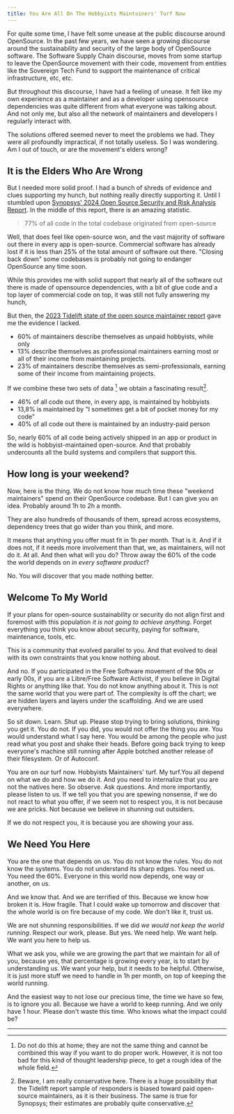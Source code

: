 ```yaml
---
title: You Are All On The Hobbyists Maintainers' Turf Now
---
```


For quite some time, I have felt some unease at the public discourse around
OpenSource. In the past few years, we have seen a growing discourse around the
sustainability and security of the large body of OpenSource software.<!--more-->
The Software Supply Chain discourse, moves from some startup to leave the
OpenSource movement with their code, movement from entities like the Sovereign
Tech Fund to support the maintenance of critical infrastructure, etc, etc.

But throughout this discourse, I have had a feeling of unease. It
felt like my own experience as a maintainer and as a developer using opensource
dependencies was quite different from what everyone was talking about. And not
only me, but also all the network of maintainers and developers I regularly
interact with.

The solutions offered seemed never to meet the problems we had. They were all
profoundly impractical, if not totally useless. So I was wondering. Am I out of
touch, or are the movement's elders wrong?

## It is the Elders Who Are Wrong

But I needed more solid proof. I had a bunch of shreds of evidence and clues
supporting my hunch, but nothing really directly supporting it. Until I stumbled
upon [Synopsys' 2024 Open Source Security and Risk Analysis
Report](https://www.synopsys.com/software-integrity/resources/analyst-reports/open-source-security-risk-analysis.html).
In the middle of this report, there is an amazing statistic.

> 77% of all code in the total codebase originated from open-source

Well, that does feel like open-source won, and the vast majority of software out
there in every app is open-source. Commercial software has already
lost if it is less than 25% of the total amount of software out there. "Closing
back down" some codebases is probably not going to endanger OpenSource any time
soon.

While this provides me with solid support that nearly all of the software out there
is made of opensource dependencies, with a bit of glue code and a top layer of commercial
code on top, it was still not fully answering my hunch,

But then, the [2023 Tidelift state of the open source maintainer
report](https://tidelift.com/open-source-maintainer-survey-2023) gave me the
evidence I lacked.

- 60% of maintainers describe themselves as unpaid hobbyists, while only
- 13% describe themselves as professional maintainers earning most or all of
  their income from maintaining projects.
- 23% of maintainers describe themselves as semi-professionals, earning some of
  their income from maintaining projects.

If we combine these two sets of data [^1] we obtain a fascinating result[^2].

- 46% of all code out there, in every app, is maintained by hobbyists
- 13,8% is maintained by "I sometimes get a bit of pocket money for my code"
- 40% of all code out there is maintained by an industry-paid person

So, nearly 60% of all code being actively shipped in an app or
product in the wild is hobbyist-maintained open-source. And that probably
undercounts all the build systems and compilers that support this.

## How long is your weekend?

Now, here is the thing. We do not know how much time these "weekend maintainers"
spend on their OpenSource codebase. But I can give you an idea. Probably around
1h to 2h a month.

They are also hundreds of thousands of them, spread across ecosystems,
dependency trees that go wider than you think, and more.

It means that anything you offer must fit in 1h per month. That is it. And if
it does not, if it needs more involvement than that, we, as maintainers, will
not do it. At all. And then what will you do? Throw away the 60% of the code
the world depends on *in every software product*?

No. You will discover that you made nothing better.

## Welcome To My World

If your plans for open-source sustainability or security do not align first and
foremost with this population *it is not going to achieve anything*. Forget
everything you think you know about security, paying for software, maintenance,
tools, etc.

This is a community that evolved parallel to you. And that evolved to deal with
its own constraints that you know nothing about.

And no. If you participated in the Free Software movement of the 90s or early
00s, if you are a Libre/Free Software Activist, if you believe in Digital Rights
or anything like that. You do not know anything about it. This is not the same
world that you were part of. The complexity is off the chart; we are hidden
layers and layers under the scaffolding. And we are used everywhere.

So sit down. Learn. Shut up. Please stop trying to bring solutions, thinking you get it.
You do not. If you did, you would not offer the thing you are. You would
understand what I say here. You would be among the people who just read what
you post and shake their heads. Before going back trying to keep everyone's
machine still running after Apple botched another release of their filesystem. Or of
Autoconf.

You are on our turf now. Hobbyists Maintainers' turf. My turf.You all depend on what
we do and how we do it. And you
need to internalize that you are not the natives here. So observe. Ask
questions. And more importantly, please listen to us. If we tell you that you
are spewing nonsense, if we do not react to what you offer, if we seem not to respect you,
it is not because we are pricks. Not because we believe in shunning out
outsiders.

If we do not respect you, it is because you are showing your ass.

## We Need You Here

You are the one that depends on us. You do not know the rules. You do not know
the systems. You do not understand its sharp edges. You need us. You need the
60%. Everyone in this world now depends, one way or another, on us.

And we know that. And we are terrified of this. Because we know how broken it
is. How fragile. That I could wake up tomorrow and discover that the whole world
is on fire because of my code. We don't like it, trust us.

We are not shunning responsibilities. If we did *we would not keep the world
running*. Respect our work, please. But yes. We need help. We want help. We want
you here to help us.

What we ask you, while we are growing the part that we maintain for all of you,
because yes, that percentage is growing every year, is to start by understanding
us. We want your help, but it needs to be helpful. Otherwise, it is just more
stuff we need to handle in 1h per month, on top of keeping the world running.

And the easiest way to not lose our precious time, the time we have so few, is
to ignore you all. Because we have a world to keep running. And we only
have 1 hour. Please don't waste this time. Who knows what the impact could be?

---------

[^1]: Do not do this at home; they are not the same thing and cannot be combined
    this way if you want to do proper work. However, it is not too bad for this kind of thought
    leadership piece, to get a rough idea of the whole field.
[^2]: Beware, I am really conservative here. There is a huge possibility that
    the Tidelift report sample of responders is biased toward paid open-source
    maintainers, as it is their business. The same is true for Synopsys; their estimates are probably
    quite conservative.
